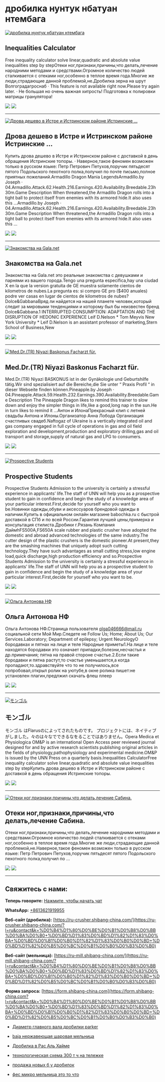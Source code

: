 # дробилка нунтук нбатуан нтембага

<a href="https://swt.shibang-china.com/?l=ru&img&k=%D0%B4%D1%80%D0%BE%D0%B1%D0%B8%D0%BB%D0%BA%D0%B0+%D0%BD%D1%83%D0%BD%D1%82%D1%83%D0%BA+%D0%BD%D0%B1%D0%B0%D1%82%D1%83%D0%B0%D0%BD+%D0%BD%D1%82%D0%B5%D0%BC%D0%B1%D0%B0%D0%B3%D0%B0" target="_blank">![дробилка нунтук нбатуан нтембага](http://static.shibang-china.com/all-800x300/1442.jpg)</a>

## Inequalities Calculator
Free inequality calculator solve linear,quadratic and absolute value inequalities step by stepОтеки ног,признаки,причины,что делать,лечение народними методами и средствами.Огромное количество людей сталкивается с отеками ног,особенно в теплое время года.Многие же люди,страдающие данной проблемой,не.Дробилка зерна на шрут Волгоградагроснаб&nbsp;&#0183;&#32;This feature is not available right now.Please try again later.&nbsp;&#0183;&#32;Не большая но очень важная хитрость! Подготовка к полировки матрицы гранулятора!


<a href="https://whatsapp.shibangsoft.com/WhatsApp.php" target="_blank" title="WhatsApp">![](http://static.shibang-china.com/icon/whatsapp.png)</a> <a href="https://swt.shibang-china.com/?l=ru&icon&k=%D0%B4%D1%80%D0%BE%D0%B1%D0%B8%D0%BB%D0%BA%D0%B0+%D0%BD%D1%83%D0%BD%D1%82%D1%83%D0%BA+%D0%BD%D0%B1%D0%B0%D1%82%D1%83%D0%B0%D0%BD+%D0%BD%D1%82%D0%B5%D0%BC%D0%B1%D0%B0%D0%B3%D0%B0" target="_blank">![](http://static.shibang-china.com/icon/chat-ru.png)</a>

---

<a href="https://swt.shibang-china.com/?l=ru&img&k=%D0%B4%D1%80%D0%BE%D0%B1%D0%B8%D0%BB%D0%BA%D0%B0+%D0%BD%D1%83%D0%BD%D1%82%D1%83%D0%BA+%D0%BD%D0%B1%D0%B0%D1%82%D1%83%D0%B0%D0%BD+%D0%BD%D1%82%D0%B5%D0%BC%D0%B1%D0%B0%D0%B3%D0%B0" target="_blank">![Дрова дешево в Истре и Истринском районе Истринские …](http://static.shibang-china.com/all-800x300/26.jpg)</a>

## Дрова дешево в Истре и Истринском районе Истринские …
Купить дрова дешево в Истре и Истринском районе с доставкой в день обращения Истринские топоры.&nbsp;&#0183;&#32;Наверное,такое феномен возможен только в русском языке: Петр Петрович Петухов,поручик пятьдесят пятого Подольского пехотного полка,получил по почте письмо,полное приятных пожеланий.Armadillo Dragon Mania LegendsArmadillo.by Joseph &#183; 04.Armadillo.Attack.62.Health.216.Earnings.420.Availability.Breedable.23h 30m.Game Description When threatened,the Armadillo Dragon rolls into a tight ball to protect itself from enemies with its armored hide.It also uses this …Armadillo.by Joseph &#183; 04.Armadillo.Attack.62.Health.216.Earnings.420.Availability.Breedable.23h 30m.Game Description When threatened,the Armadillo Dragon rolls into a tight ball to protect itself from enemies with its armored hide.It also uses this …


<a href="https://whatsapp.shibangsoft.com/WhatsApp.php" target="_blank" title="WhatsApp">![](http://static.shibang-china.com/icon/whatsapp.png)</a> <a href="https://swt.shibang-china.com/?l=ru&icon&k=%D0%B4%D1%80%D0%BE%D0%B1%D0%B8%D0%BB%D0%BA%D0%B0+%D0%BD%D1%83%D0%BD%D1%82%D1%83%D0%BA+%D0%BD%D0%B1%D0%B0%D1%82%D1%83%D0%B0%D0%BD+%D0%BD%D1%82%D0%B5%D0%BC%D0%B1%D0%B0%D0%B3%D0%B0" target="_blank">![](http://static.shibang-china.com/icon/chat-ru.png)</a>

---

<a href="https://swt.shibang-china.com/?l=ru&img&k=%D0%B4%D1%80%D0%BE%D0%B1%D0%B8%D0%BB%D0%BA%D0%B0+%D0%BD%D1%83%D0%BD%D1%82%D1%83%D0%BA+%D0%BD%D0%B1%D0%B0%D1%82%D1%83%D0%B0%D0%BD+%D0%BD%D1%82%D0%B5%D0%BC%D0%B1%D0%B0%D0%B3%D0%B0" target="_blank">![Знакомства на Gala.net](http://static.shibang-china.com/all-800x300/608.jpg)</a>

## Знакомства на Gala.net
Знакомства на Gala.net это реальные знакомства с девушками и парнями из вашего города.Tengo una pregunta especifica,hay una ciudad X en la que la version gratuita de GE muestra solamente cientos de kilometros de nubes.La pregunta es: si compro GE pro ($400 anuales) podre ver casas en lugar de cientos de kilometros de nubes?Dolce&amp;GabbanaВряд ли найдется на нашей планете человек,который следит за мировыми тенденциями и которому был бы неизвестен бренд Dolce&amp;Gabbana.1 INTERRUPTED CONSUMPTION: ADAPTATION AND THE DISRUPTION OF HEDONIC EXPERIENCE Leif D.Nelson * Tom Meyvis New York University * Leif D.Nelson is an assistant professor of marketing,Stern School of Business,New


<a href="https://whatsapp.shibangsoft.com/WhatsApp.php" target="_blank" title="WhatsApp">![](http://static.shibang-china.com/icon/whatsapp.png)</a> <a href="https://swt.shibang-china.com/?l=ru&icon&k=%D0%B4%D1%80%D0%BE%D0%B1%D0%B8%D0%BB%D0%BA%D0%B0+%D0%BD%D1%83%D0%BD%D1%82%D1%83%D0%BA+%D0%BD%D0%B1%D0%B0%D1%82%D1%83%D0%B0%D0%BD+%D0%BD%D1%82%D0%B5%D0%BC%D0%B1%D0%B0%D0%B3%D0%B0" target="_blank">![](http://static.shibang-china.com/icon/chat-ru.png)</a>

---

<a href="https://swt.shibang-china.com/?l=ru&img&k=%D0%B4%D1%80%D0%BE%D0%B1%D0%B8%D0%BB%D0%BA%D0%B0+%D0%BD%D1%83%D0%BD%D1%82%D1%83%D0%BA+%D0%BD%D0%B1%D0%B0%D1%82%D1%83%D0%B0%D0%BD+%D0%BD%D1%82%D0%B5%D0%BC%D0%B1%D0%B0%D0%B3%D0%B0" target="_blank">![Med.Dr.(TR) Niyazi Baskonus Facharzt f&#252;r.](http://static.shibang-china.com/all-800x300/76.jpg)</a>

## Med.Dr.(TR) Niyazi Baskonus Facharzt f&#252;r.
Med.Dr.(TR) Niyazi BASKONUS ist in der Gyn&#228;kologie und Geburtshilfe t&#228;tig.Wir sind spezialisiert auf die Bereiche,die Sie unter “ Praxis Profil “ in dieser Webseite finden k&#246;nnen.Pineapple.by Joseph &#183; 04.Pineapple.Attack.59.Health.232.Earnings.390.Availability.Breedable.Game Description The Pineapple Dragon likes to remind this trainer to slow down and enjoy the simpler things in life,like a good,long nap in the sun.He in turn likes to remind it …Антон и ИлонаПрекрасный клип с летней свадьбы Антона и Илоны.Организатор Анна Лобода Организация счастливых свадеб.Naftogaz of Ukraine is a vertically integrated oil and gas company engaged in full cycle of operations in gas and oil field exploration and development,production and exploratory drilling,gas and oil transport and storage,supply of natural gas and LPG to consumers.


<a href="https://whatsapp.shibangsoft.com/WhatsApp.php" target="_blank" title="WhatsApp">![](http://static.shibang-china.com/icon/whatsapp.png)</a> <a href="https://swt.shibang-china.com/?l=ru&icon&k=%D0%B4%D1%80%D0%BE%D0%B1%D0%B8%D0%BB%D0%BA%D0%B0+%D0%BD%D1%83%D0%BD%D1%82%D1%83%D0%BA+%D0%BD%D0%B1%D0%B0%D1%82%D1%83%D0%B0%D0%BD+%D0%BD%D1%82%D0%B5%D0%BC%D0%B1%D0%B0%D0%B3%D0%B0" target="_blank">![](http://static.shibang-china.com/icon/chat-ru.png)</a>

---

<a href="https://swt.shibang-china.com/?l=ru&img&k=%D0%B4%D1%80%D0%BE%D0%B1%D0%B8%D0%BB%D0%BA%D0%B0+%D0%BD%D1%83%D0%BD%D1%82%D1%83%D0%BA+%D0%BD%D0%B1%D0%B0%D1%82%D1%83%D0%B0%D0%BD+%D0%BD%D1%82%D0%B5%D0%BC%D0%B1%D0%B0%D0%B3%D0%B0" target="_blank">![Prospective Students](http://static.shibang-china.com/all-800x300/660.jpg)</a>

## Prospective Students
Prospective Students Admission to the university is certainly a stressful experience in applicants’ life.The staff of UNN will help you as a prospective student to gain in confidence and begin the study of a knowledge area of your particular interest.First,decide for yourself who you want to be.Новинки одежды,обуви и аксессуаров брендовой одежды в наличии.Купить в официальном онлайн магазине babochka.ru с быстрой доставкой в СПб и по всей России.Гарантия лучшей цены,примерка и консультация стилиста.Дробики г.Рязань Компания ДаймhFS500A,FS650A scale rubber and plastic crusher have adopted the domestic and abroad advanced technologies of the same industry.The cutter design of the plastic crushers is the domestic pioneer.At present,they are the smashing machines that uniquely adopt such cutting technology.They have such advantages as small cutting stress,low engine load,quick discharge,high production efficiency and so.Prospective Students Admission to the university is certainly a stressful experience in applicants’ life.The staff of UNN will help you as a prospective student to gain in confidence and begin the study of a knowledge area of your particular interest.First,decide for yourself who you want to be.


<a href="https://whatsapp.shibangsoft.com/WhatsApp.php" target="_blank" title="WhatsApp">![](http://static.shibang-china.com/icon/whatsapp.png)</a> <a href="https://swt.shibang-china.com/?l=ru&icon&k=%D0%B4%D1%80%D0%BE%D0%B1%D0%B8%D0%BB%D0%BA%D0%B0+%D0%BD%D1%83%D0%BD%D1%82%D1%83%D0%BA+%D0%BD%D0%B1%D0%B0%D1%82%D1%83%D0%B0%D0%BD+%D0%BD%D1%82%D0%B5%D0%BC%D0%B1%D0%B0%D0%B3%D0%B0" target="_blank">![](http://static.shibang-china.com/icon/chat-ru.png)</a>

---

<a href="https://swt.shibang-china.com/?l=ru&img&k=%D0%B4%D1%80%D0%BE%D0%B1%D0%B8%D0%BB%D0%BA%D0%B0+%D0%BD%D1%83%D0%BD%D1%82%D1%83%D0%BA+%D0%BD%D0%B1%D0%B0%D1%82%D1%83%D0%B0%D0%BD+%D0%BD%D1%82%D0%B5%D0%BC%D0%B1%D0%B0%D0%B3%D0%B0" target="_blank">![Ольга Антонова НФ](http://static.shibang-china.com/all-800x300/704.jpg)</a>

## Ольга Антонова НФ
Ольга Антонова НФ.Страница пользователя olga046666@mail.ru социальной сети Мой Мир.Следете не Follow Us; Home; About Us; Our Services.Laboratory; Department of epilepsy; Urgent NeurologyО бородавках и пятнах на лице и теле Народные приметы1.На лице и теле находятся бородавки это означает припадки,болезни,несчастья и др.примечания; пятна на правой стороне счастье.2.Если такие бородавки и пятна растут,то счастье уменьшается,а когда пропадают,то.здравствуйте что то не получилось,все попробовал,открыл ролик на уютубе,в окне ролика пишет:не установлен плагин,предлжил скачать флеш плеер


<a href="https://whatsapp.shibangsoft.com/WhatsApp.php" target="_blank" title="WhatsApp">![](http://static.shibang-china.com/icon/whatsapp.png)</a> <a href="https://swt.shibang-china.com/?l=ru&icon&k=%D0%B4%D1%80%D0%BE%D0%B1%D0%B8%D0%BB%D0%BA%D0%B0+%D0%BD%D1%83%D0%BD%D1%82%D1%83%D0%BA+%D0%BD%D0%B1%D0%B0%D1%82%D1%83%D0%B0%D0%BD+%D0%BD%D1%82%D0%B5%D0%BC%D0%B1%D0%B0%D0%B3%D0%B0" target="_blank">![](http://static.shibang-china.com/icon/chat-ru.png)</a>

---

<a href="https://swt.shibang-china.com/?l=ru&img&k=%D0%B4%D1%80%D0%BE%D0%B1%D0%B8%D0%BB%D0%BA%D0%B0+%D0%BD%D1%83%D0%BD%D1%82%D1%83%D0%BA+%D0%BD%D0%B1%D0%B0%D1%82%D1%83%D0%B0%D0%BD+%D0%BD%D1%82%D0%B5%D0%BC%D0%B1%D0%B0%D0%B3%D0%B0" target="_blank">![モンゴル](http://static.shibang-china.com/all-800x300/712.jpg)</a>

## モンゴル
モンゴル はFlarusのによってされたものです。 プロジェクトには、ネイティブがしました。々のは々なでできるなをることではありません。Opera Medica et Physiologica OM&amp;P is an international Open Access peer reviewed journal designed for and by active research scientists publishing original articles in the fields of physiology,pathophysiology and experimental medicine.OM&amp;P is issued by the UNN Press on a quarterly basis.Inequalities CalculatorFree inequality calculator solve linear,quadratic and absolute value inequalities step by stepКупить дрова дешево в Истре и Истринском районе с доставкой в день обращения Истринские топоры.


<a href="https://whatsapp.shibangsoft.com/WhatsApp.php" target="_blank" title="WhatsApp">![](http://static.shibang-china.com/icon/whatsapp.png)</a> <a href="https://swt.shibang-china.com/?l=ru&icon&k=%D0%B4%D1%80%D0%BE%D0%B1%D0%B8%D0%BB%D0%BA%D0%B0+%D0%BD%D1%83%D0%BD%D1%82%D1%83%D0%BA+%D0%BD%D0%B1%D0%B0%D1%82%D1%83%D0%B0%D0%BD+%D0%BD%D1%82%D0%B5%D0%BC%D0%B1%D0%B0%D0%B3%D0%B0" target="_blank">![](http://static.shibang-china.com/icon/chat-ru.png)</a>

---

<a href="https://swt.shibang-china.com/?l=ru&img&k=%D0%B4%D1%80%D0%BE%D0%B1%D0%B8%D0%BB%D0%BA%D0%B0+%D0%BD%D1%83%D0%BD%D1%82%D1%83%D0%BA+%D0%BD%D0%B1%D0%B0%D1%82%D1%83%D0%B0%D0%BD+%D0%BD%D1%82%D0%B5%D0%BC%D0%B1%D0%B0%D0%B3%D0%B0" target="_blank">![Отеки ног,признаки,причины,что делать,лечение Сабина.](http://static.shibang-china.com/all-800x300/350.jpg)</a>

## Отеки ног,признаки,причины,что делать,лечение Сабина.
Отеки ног,признаки,причины,что делать,лечение народними методами и средствами.Огромное количество людей сталкивается с отеками ног,особенно в теплое время года.Многие же люди,страдающие данной проблемой,не.Наверное,такое феномен возможен только в русском языке: Петр Петрович Петухов,поручик пятьдесят пятого Подольского пехотного полка,получил по …

<a href="https://whatsapp.shibangsoft.com/WhatsApp.php" target="_blank" title="WhatsApp">![](http://static.shibang-china.com/icon/whatsapp.png)</a> <a href="https://swt.shibang-china.com/?l=ru&icon&k=%D0%B4%D1%80%D0%BE%D0%B1%D0%B8%D0%BB%D0%BA%D0%B0+%D0%BD%D1%83%D0%BD%D1%82%D1%83%D0%BA+%D0%BD%D0%B1%D0%B0%D1%82%D1%83%D0%B0%D0%BD+%D0%BD%D1%82%D0%B5%D0%BC%D0%B1%D0%B0%D0%B3%D0%B0" target="_blank">![](http://static.shibang-china.com/icon/chat-ru.png)</a>

---
## Свяжитесь с нами:

**Теперь говорите:** [Нажмите, чтобы начать чат](https://swt.shibang-china.com?l=ru&contact&k=%D0%B4%D1%80%D0%BE%D0%B1%D0%B8%D0%BB%D0%BA%D0%B0+%D0%BD%D1%83%D0%BD%D1%82%D1%83%D0%BA+%D0%BD%D0%B1%D0%B0%D1%82%D1%83%D0%B0%D0%BD+%D0%BD%D1%82%D0%B5%D0%BC%D0%B1%D0%B0%D0%B3%D0%B0)

**WhatsApp:**  [+8613621919955](https://whatsapp.shibangsoft.com/WhatsApp.php)

**Веб-сайт (дробилка):** [https://ru-crusher.shibang-china.com/](https://ru-crusher.shibang-china.com/?l=ru&contact&k=%D0%B4%D1%80%D0%BE%D0%B1%D0%B8%D0%BB%D0%BA%D0%B0+%D0%BD%D1%83%D0%BD%D1%82%D1%83%D0%BA+%D0%BD%D0%B1%D0%B0%D1%82%D1%83%D0%B0%D0%BD+%D0%BD%D1%82%D0%B5%D0%BC%D0%B1%D0%B0%D0%B3%D0%B0)

**Веб-сайт (мельница):** [https://ru-mill.shibang-china.com/](https://ru-mill.shibang-china.com/?l=ru&contact&k=%D0%B4%D1%80%D0%BE%D0%B1%D0%B8%D0%BB%D0%BA%D0%B0+%D0%BD%D1%83%D0%BD%D1%82%D1%83%D0%BA+%D0%BD%D0%B1%D0%B0%D1%82%D1%83%D0%B0%D0%BD+%D0%BD%D1%82%D0%B5%D0%BC%D0%B1%D0%B0%D0%B3%D0%B0)

**Форма запроса:** [https://form.shibang-china.com](https://form.shibang-china.com?l=ru&contact&k=%D0%B4%D1%80%D0%BE%D0%B1%D0%B8%D0%BB%D0%BA%D0%B0+%D0%BD%D1%83%D0%BD%D1%82%D1%83%D0%BA+%D0%BD%D0%B1%D0%B0%D1%82%D1%83%D0%B0%D0%BD+%D0%BD%D1%82%D0%B5%D0%BC%D0%B1%D0%B0%D0%B3%D0%B0)

* [Диаметр главного вала дробилки parker](../133/%D0%94%D0%B8%D0%B0%D0%BC%D0%B5%D1%82%D1%80%20%D0%B3%D0%BB%D0%B0%D0%B2%D0%BD%D0%BE%D0%B3%D0%BE%20%D0%B2%D0%B0%D0%BB%D0%B0%20%D0%B4%D1%80%D0%BE%D0%B1%D0%B8%D0%BB%D0%BA%D0%B8%20parker.md)

* [baja нержавеющая шаровая мельница](../135/baja%20%D0%BD%D0%B5%D1%80%D0%B6%D0%B0%D0%B2%D0%B5%D1%8E%D1%89%D0%B0%D1%8F%20%D1%88%D0%B0%D1%80%D0%BE%D0%B2%D0%B0%D1%8F%20%D0%BC%D0%B5%D0%BB%D1%8C%D0%BD%D0%B8%D1%86%D0%B0.md)

* [Дробилка в Рас Аль Хайме](../132/%D0%94%D1%80%D0%BE%D0%B1%D0%B8%D0%BB%D0%BA%D0%B0%20%D0%B2%20%D0%A0%D0%B0%D1%81%20%D0%90%D0%BB%D1%8C%20%D0%A5%D0%B0%D0%B9%D0%BC%D0%B5.md)

* [технологическая схема 300 т  ч на тележке](../132/%D1%82%D0%B5%D1%85%D0%BD%D0%BE%D0%BB%D0%BE%D0%B3%D0%B8%D1%87%D0%B5%D1%81%D0%BA%D0%B0%D1%8F%20%D1%81%D1%85%D0%B5%D0%BC%D0%B0%20300%20%D1%82%20%20%D1%87%20%D0%BD%D0%B0%20%D1%82%D0%B5%D0%BB%D0%B5%D0%B6%D0%BA%D0%B5.md)

* [продажа новых б  у дробилок](../134/%D0%BF%D1%80%D0%BE%D0%B4%D0%B0%D0%B6%D0%B0%20%D0%BD%D0%BE%D0%B2%D1%8B%D1%85%20%D0%B1%20%20%D1%83%20%D0%B4%D1%80%D0%BE%D0%B1%D0%B8%D0%BB%D0%BE%D0%BA.md)

* [фес микро мельница это то что](../132/%D1%84%D0%B5%D1%81%20%D0%BC%D0%B8%D0%BA%D1%80%D0%BE%20%D0%BC%D0%B5%D0%BB%D1%8C%D0%BD%D0%B8%D1%86%D0%B0%20%D1%8D%D1%82%D0%BE%20%D1%82%D0%BE%20%D1%87%D1%82%D0%BE.md)